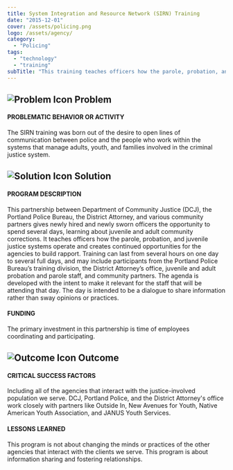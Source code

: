 ```yaml
---
title: System Integration and Resource Network (SIRN) Training
date: "2015-12-01"
cover: /assets/policing.png
logo: /assets/agency/
category:
  - "Policing"
tags:
  - "technology"
  - "training"
subTitle: "This training teaches officers how the parole, probation, and juvenile justice systems operate and creates continued opportunities for the agencies to build rapport."
---
```

## ![Problem Icon](https://github.com/google/material-design-icons/raw/master/alert/1x_web/ic_error_outline_black_48dp.png "Problem") Problem

#### PROBLEMATIC BEHAVIOR OR ACTIVITY

The SIRN training was born out of the desire to open lines of communication between police and the people who work within the systems that manage adults, youth, and families involved in the criminal justice system.

## ![Solution Icon](https://github.com/google/material-design-icons/raw/master/action/1x_web/ic_lightbulb_outline_black_48dp.png "Solution") Solution

#### PROGRAM DESCRIPTION

This partnership between Department of Community Justice (DCJ), the Portland Police Bureau, the District Attorney, and various community partners gives newly hired and newly sworn officers the opportunity to spend several days, learning about juvenile and adult community corrections. It teaches officers how the parole, probation, and juvenile justice systems operate and creates continued opportunities for the agencies to build rapport. Training can last from several hours on one day to several full days, and may include participants from the Portland Police Bureau’s training division, the District Attorney’s office, juvenile and adult probation and parole staff, and community partners. The agenda is developed with the intent to make it relevant for the staff that will be attending that day. The day is intended to be a dialogue to share information rather than sway opinions or practices.

#### FUNDING

The primary investment in this partnership is time of employees coordinating and participating.

## ![Outcome Icon](https://github.com/google/material-design-icons/raw/master/action/1x_web/ic_view_list_black_48dp.png "Outcome") Outcome

#### CRITICAL SUCCESS FACTORS

Including all of the agencies that interact with the justice-involved population we serve. DCJ, Portland Police, and the District Attorney's office work closely with partners like Outside In, New Avenues for Youth, Native American Youth Association, and JANUS Youth Services.

#### LESSONS LEARNED

This program is not about changing the minds or practices of the other agencies that interact with the clients we serve. This program is about information sharing and fostering relationships.
